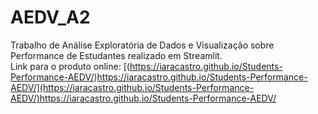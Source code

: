 # AEDV_A2
Trabalho de Análise Exploratória de Dados e Visualização sobre Performance de Estudantes realizado em Streamlit. <br>
Link para o produto online: [(https://iaracastro.github.io/Students-Performance-AEDV/)https://iaracastro.github.io/Students-Performance-AEDV/](https://iaracastro.github.io/Students-Performance-AEDV/)https://iaracastro.github.io/Students-Performance-AEDV/
